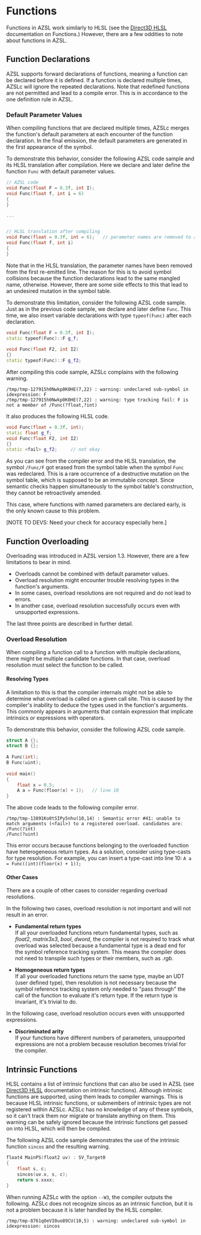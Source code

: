# Functions
Functions in AZSL work similarly to HLSL (see the [Direct3D HLSL](https://docs.microsoft.com/en-us/windows/win32/direct3dhlsl/dx-graphics-hlsl-functions) documentation on Functions.) However, there are a few oddities to note about functions in AZSL. 

## Function Declarations
AZSL supports forward declarations of functions, meaning a function can be declared before it is defined. If a function is declared multiple times, AZSLc will ignore the repeated declarations. Note that redefined functions are not permitted and lead to a compile error. This is in accordance to the one definition rule in AZSL.

### Default Parameter Values
When compiling functions that are declared multiple times, AZSLc merges the function's default parameters at each encounter of the function declaration. In the final emission, the default parameters are generated in the first appearance of the symbol. 

To demonstrate this behavior, consider the following AZSL code sample and its HLSL translation after compilation. Here we declare and later define the function `Func` with default parameter values.
```cpp
// AZSL code
void Func(float F = 0.3f, int I);
void Func(float f, int i = 6)
{
}

...


// HLSL translation after compiling
void Func(float = 0.3f, int = 6);   // parameter names are removed to avoid symbol collision
void Func(float f, int i)
{
}
```

Note that in the HLSL translation, the parameter names have been removed from the first re-emitted line. The reason for this is to avoid symbol collisions because the function declarations lead to the same mangled name, otherwise. However, there are some side effects to this that lead to an undesired mutation in the symbol table. 

To demonstrate this limitation, consider the following AZSL code sample. Just as in the previous code sample, we declare and later define `Func`. This time, we also insert variable declarations with type `typeof(Func)` after each declaration.

```cpp
void Func(float F = 0.3f, int I);
static typeof(Func)::F g_f;
 
void Func(float F2, int I2)
{}
static typeof(Func)::F g_f2;
```

After compiling this code sample, AZSLc complains with the following warning. 
```
/tmp/tmp-127915h0Nwkp0K0HE(7,22) : warning: undeclared sub-symbol in idexpression: F
/tmp/tmp-127915h0Nwkp0K0HE(7,22) : warning: type tracking fail: F is not a member of /Func(?float,?int)
```    

It also produces the following HLSL code. 
```cpp
void Func(float = 0.3f, int);
static float g_f;
void Func(float F2, int I2)
{}
static <fail> g_f2;     // not okay
```

As you can see from the compiler error and the HLSL translation, the symbol `/Func/F` got erased from the symbol table when the symbol `Func` was redeclared. This is a rare occurrence of a destructive mutation on the symbol table, which is supposed to be an immutable concept. Since semantic checks happen simultaneously to the symbol table's construction, they cannot be retroactively amended. 

This case, where functions with named parameters are declared early, is the only known cause to this problem.

[NOTE TO DEVS: Need your check for accuracy especially here.]



## Function Overloading
<!-- [WRITER NOTE: I'm having a particularly hard time organizing this section. Specifically the names of the sub-headings. Please help/ give opinion] -->
Overloading was introduced in AZSL version 1.3. However, there are a few limitations to bear in mind. 
- Overloads cannot be combined with default parameter values.
- Overload resolution might encounter trouble resolving types in the function's arguments.
- In some cases, overload resolutions are not required and do not lead to errors.
- In another case, overload resolution successfully occurs even with unsupported expressions. 

The last three points are described in further detail. 

### Overload Resolution 
When compiling a function call to a function with multiple declarations, there might be multiple candidate functions. In that case, overload resolution must select the function to be called. 

#### Resolving Types
A limitation to this is that the compiler internals might not be able to determine what overload is called on a given call site. This is caused by the compiler's inability to deduce the types used in the function's arguments. This commonly appears in arguments that contain expression that implicate intrinsics or expressions with operators. 

To demonstrate this behavior, consider the following AZSL code sample. 
```cpp
struct A {};
struct B {};
 
A Func(int);
B Func(uint);
 
void main()
{
    float x = 0.5;
    A a = Func(floor(x) + 1);   // line 10
}
```

The above code leads to the following compiler error. 
```
/tmp/tmp-13891Ko0tSIPy5nhu(10,14) : Semantic error #41: unable to match arguments (<fail>) to a registered overload. candidates are:
/Func(?int)
/Func(?uint)
```
This error occurs because functions belonging to the overloaded function have heterogeneous return types. As a solution, consider using type-casts for type resolution. For example, you can insert a type-cast into line 10: `A a = Func((int)(floor(x) + 1));`

#### Other Cases
There are a couple of other cases to consider regarding overload resolutions. 

In the following two cases, overload resolution is not important and will not result in an error. 
- **Fundamental return types**  
    If all your overloaded functions return fundamental types, such as *float2*, *matrix3x3*, *bool*, *dword*, the compiler is not required to track what overload was selected because a fundamental type is a dead end for the symbol reference tracking system. This means the compiler does not need to transpile such types or their members, such as *.rgb*.

- **Homogeneous return types**  
    If all your overloaded functions return the same type, maybe an UDT (user defined type), then resolution is not necessary because the symbol reference tracking system only needed to "pass through" the call of the function to evaluate it's return type. If the return type is invariant, it's trivial to do.

In the following case, overload resolution occurs even with unsupported expressions. 
- **Discriminated arity**  
    If your functions have different numbers of parameters, unsupported expressions are not a problem because resolution becomes trivial for the compiler.

## Intrinsic Functions
HLSL contains a list of intrinsic functions that can also be used in AZSL (see [Direct3D HLSL](https://docs.microsoft.com/en-us/windows/win32/direct3dhlsl/dx-graphics-hlsl-intrinsic-functions) documentation on intrinsic functions). Although intrinsic functions are supported, using them leads to compiler warnings. This is because HLSL intrinsic functions, or submembers of intrinsic types are not registered within AZSLc. AZSLc has no knowledge of any of these symbols, so it can't track them nor migrate or translate anything on them. This warning can be safely ignored because the intrinsic functions get passed on into HLSL, which will then be compiled. 

The following AZSL code sample demonstrates the use of the intrinsic function `sincos` and the resulting warning. 
```cpp
float4 MainPS(float2 uv) : SV_Target0
{
    float s, c;
    sincos(uv.x, s, c);
    return s.xxxx;
}
```

When running AZSLc with the option `--W3`, the compiler outputs the following. AZSLc does not recognize sincos as an intrinsic function, but it is not a problem because it is later handled by the HLSL compiler.
```
/tmp/tmp-8761qOeVI0uo89CU(10,5) : warning: undeclared sub-symbol in idexpression: sincos
```
